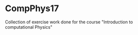 # CompPhys17
Collection of exercise work done for the course "Introduction to computational Physics"


